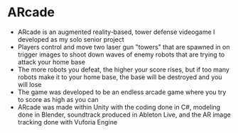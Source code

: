 # ARcade
 
- ARcade is an augmented reality-based, tower defense videogame I developed as my solo senior project
- Players control and move two laser gun "towers" that are spawned in on trigger images to shoot down waves of enemy robots that are trying to attack your home base
- The more robots you defeat, the higher your score rises, but if too many robots make it to your home base, the base will be destroyed and you will lose
- The game was developed to be an endless arcade game where you try to score as high as you can
- ARcade was made within Unity with the coding done in C#, modeling done in Blender, soundtrack produced in Ableton Live, and the AR image tracking done with Vuforia Engine
